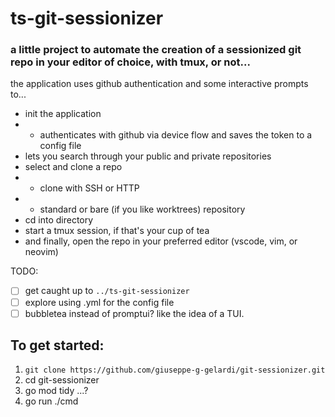 # ts-git-sessionizer

### a little project to automate the creation of a sessionized git repo in your editor of choice, with tmux, or not...

the application uses github authentication and some interactive prompts to...
 - init the application 
 - - authenticates with github via device flow and saves the token to a config file
 - lets you search through your public and private repositories
 - select and clone a repo 
 - - clone with SSH or HTTP
 - - standard or bare (if you like worktrees) repository
 - cd into directory
 - start a tmux session, if that's your cup of tea
 - and finally, open the repo in your preferred editor (vscode, vim, or neovim)

TODO: 
- [ ] get caught up to `../ts-git-sessionizer`
- [ ] explore using .yml for the config file
- [ ] bubbletea instead of promptui? like the idea of a TUI.

## To get started:
1. `git clone https://github.com/giuseppe-g-gelardi/git-sessionizer.git`
2. cd git-sessionizer
3. go mod tidy ...?
4. go run ./cmd


